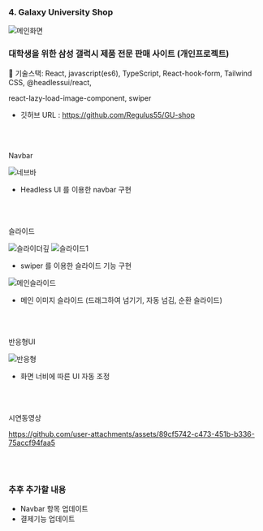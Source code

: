 

### 4. Galaxy University Shop
![메인화면](https://github.com/user-attachments/assets/f42792c2-e487-4277-87c8-2e701fd14924)
### 대학생을 위한 삼성 갤럭시 제품 전문 판매 사이트 (개인프로젝트)

 🔹 기술스택: React, javascript(es6), TypeScript, React-hook-form, Tailwind CSS, @headlessui/react, 

   react-lazy-load-image-component, swiper

- 깃허브 URL : https://github.com/Regulus55/GU-shop
<br/>
<br/>


Navbar

![네브바](https://github.com/user-attachments/assets/48e7125f-0052-41d7-b1a3-d26e46f7bd8a)

- Headless UI 를 이용한 navbar 구현
<br/>
<br/>


슬라이드

![슬라이더깊](https://github.com/user-attachments/assets/a837dbde-44ea-4332-abc5-70a342e8da44)
![슬라이드1](https://github.com/user-attachments/assets/b2e75470-8947-4d91-ae4b-503436c31a02)


- swiper 를 이용한 슬라이드 기능 구현

![메인슬라이드](https://github.com/user-attachments/assets/46d56cc2-7727-4992-8ea4-f67db977f5f7)

- 메인 이미지 슬라이드 (드래그하여 넘기기, 자동 넘김, 순환 슬라이드)
<br/>
<br/>



반응형UI

![반응형](https://github.com/user-attachments/assets/5fb2129a-61fb-43a9-8ffb-31b42cd98614)


- 화면 너비에 따른 UI 자동 조정
<br/>
<br/>

시연동영상

https://github.com/user-attachments/assets/89cf5742-c473-451b-b336-75accf94faa5

<br/>
<br/>

### 추후 추가할 내용
- Navbar 항목 업데이트
- 결제기능 업데이트
